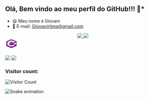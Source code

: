 ## Olá, Bem vindo ao meu perfil do GitHub!!! 👋*

 - 😃 Meu nome é Giovani 
 - 📧 E-mail: Giiovanirlima@gmail.com


<div align="center">
  <a href="https://github.com/giovanirlima">
  <img height="180em" src="https://github-readme-stats.vercel.app/api?username=giovanirlima&show_icons=true&theme=dracula&include_all_commits=true&count_private=true"/>
  <img height="180em" src="https://github-readme-stats.vercel.app/api/top-langs/?username=giovanirlima&layout=compact&langs_count=7&theme=dracula"/>
</div>

<div style="display: inline_block">  
  <img align="center" alt="Giovani-Csharp" height="30" width="40" src="https://raw.githubusercontent.com/devicons/devicon/master/icons/csharp/csharp-original.svg">
</div>
  
###
 
<div> 
  <a href="https://www.linkedin.com/in/giovanirlima" target="_blank"><img src="https://img.shields.io/badge/-LinkedIn-%230077B5?style=for-the-badge&logo=linkedin&logoColor=white" target="_blank"></a> 
  <a href="http://api.whatsapp.com/send?phone=5516992804976" alt="WhatsApp"><img src="https://img.shields.io/badge/WhatsApp-25D366?style=for-the-badge&logo=whatsapp&logoColor=white" target="_blank"/></a>
  
 ### Visitor count:
![Visitor Count](https://profile-counter.glitch.me/Giovanirlima/count.svg) 
</div>
</details>
</div>

  ![Snake animation](https://github.com/giovanirlima/giovanirlima/blob/output/github-contribution-grid-snake.svg)
 
</div>

##
 
